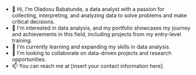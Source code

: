 - 👋 Hi, I'm Oladosu Babatunde, a data analyst with a passion for collecting, interpreting, and analyzing data to solve problems and make critical decisions.
- 👀 I'm interested in data analysis, and my portfolio showcases my journey and achievements in this field, including projects from my entry-level training.
- 🌱 I'm currently learning and expanding my skills in data analysis.
- 💞️ I'm looking to collaborate on data-driven projects and research opportunities.
- 📫 You can reach me at [insert your contact information here].
<!---
Mr Oladosu/Mr Oladosu is a ✨ special ✨ repository because its `README.md` (this file) appears on your GitHub profile.
You can click the Preview link to take a look at your changes.
--->
